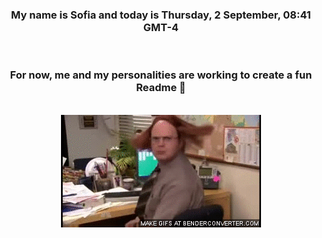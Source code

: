 


<div align="center">
<h3 >My name is Sofia and today is Thursday, 2 September, 08:41 GMT-4</h3><br>
<h3 >For now, me and my personalities are working to create a fun Readme 👋
</h3><br>
<img src='img/dwight.gif' alt='working...'/>
</div>
